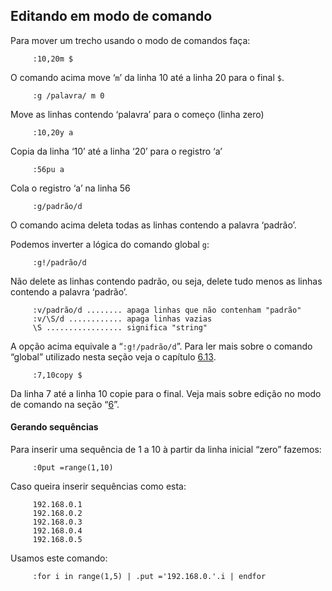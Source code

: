 Editando em modo de comando
---------------------------

Para mover um trecho usando o modo de comandos faça:

         :10,20m $

O comando acima move ‘`m`’ da linha 10 até a linha 20 para o
final `$`.

         :g /palavra/ m 0

Move as linhas contendo ‘palavra’ para o começo (linha zero)

         :10,20y a

Copia da linha ‘10’ até a linha ‘20’ para o registro ‘a’

         :56pu a

Cola o registro ‘a’ na linha 56

         :g/padrão/d

O comando acima deleta todas as linhas contendo a palavra ‘padrão’.

Podemos inverter a lógica do comando global `g`:

         :g!/padrão/d

Não delete as linhas contendo padrão, ou seja, delete tudo menos as
linhas contendo a palavra ‘padrão’.

         :v/padrão/d ........ apaga linhas que não contenham "padrão"
         :v/\S/d ............ apaga linhas vazias
         \S ................. significa "string"

A opção acima equivale a “`:g!/padrão/d`”. Para ler mais sobre o comando
“global” utilizado nesta seção veja o capítulo [6.13](capitulo_6/o_comando_global_g.md).


         :7,10copy $

Da linha 7 até a linha 10 copie para o final. Veja mais sobre edição no
modo de comando na seção “[6](capitulo_6/buscas_e_substituicoes.md)”.

#### Gerando sequências

Para inserir uma sequência de 1 a 10 à partir da linha inicial “zero”
fazemos:

         :0put =range(1,10)

Caso queira inserir sequências como esta:

         192.168.0.1
         192.168.0.2
         192.168.0.3
         192.168.0.4
         192.168.0.5

Usamos este comando:

         :for i in range(1,5) | .put ='192.168.0.'.i | endfor


